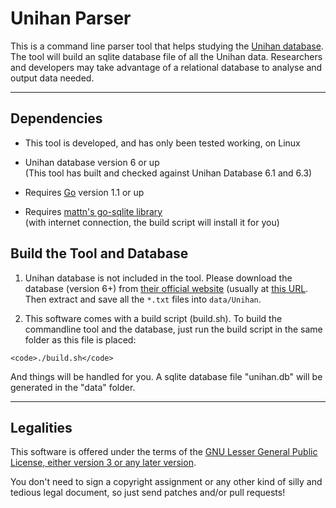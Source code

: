 Unihan Parser
==============

This is a command line parser tool that helps studying the [Unihan database](http://www.unicode.org/reports/tr38/). The tool will build an sqlite database file of all the Unihan data. Researchers and developers may take advantage of a relational database to analyse and output data needed.

***

Dependencies
------------

- This tool is developed, and has only been tested working, on Linux

- Unihan database version 6 or up<br/>
  (This tool has built and checked against Unihan Database 6.1 and 6.3)

- Requires [Go](http://golang.org) version 1.1 or up

- Requires [mattn's go-sqlite library](http://github.com/mattn/go-sqlite3)<br />
  (with internet connection, the build script will install it for you)


Build the Tool and Database
---------------------------

  1. Unihan database is not included in the tool. Please download the database (version 6+) from [their official website](http://www.unicode.org/reports/tr38/) (usually at [this URL](http://www.unicode.org/Public/UCD/latest/ucd/Unihan.zip). Then extract and save all the ``*.txt`` files into ``data/Unihan``. 

  2. This software comes with a build script (build.sh). To build the commandline tool and the database, just run the build script in the same folder as this file is placed:

    <code>./build.sh</code>

  And things will be handled for you. A sqlite database file "unihan.db" will be generated in the "data" folder.


***

Legalities
----------

This software is offered under the terms of the [GNU Lesser General Public License, either version 3 or any later version](http://www.gnu.org/licenses/lgpl.html).

You don't need to sign a copyright assignment or any other kind of silly and tedious legal document, so just send patches and/or pull requests!

